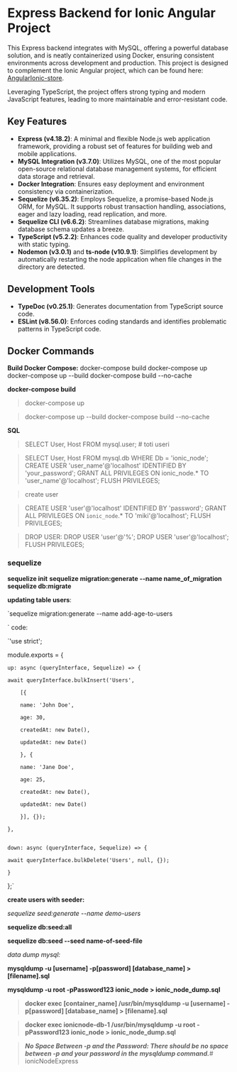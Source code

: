 # Express Backend for Ionic Angular Project

This Express backend integrates with MySQL, offering a powerful database solution, and is neatly containerized using Docker, 
ensuring consistent environments across development and production. This project is designed to complement the Ionic Angular project,
which can be found here: [AngularIonic-store](https://github.com/dornescum/angularIonic-store).

Leveraging TypeScript, the project offers strong typing and modern JavaScript features, leading to more maintainable and error-resistant code. 


## Key Features

- **Express (v4.18.2)**: A minimal and flexible Node.js web application framework, providing a robust set of features for building web and mobile applications.
- **MySQL Integration (v3.7.0)**: Utilizes MySQL, one of the most popular open-source relational database management systems, for efficient data storage and retrieval.
- **Docker Integration**: Ensures easy deployment and environment consistency via containerization.
- **Sequelize (v6.35.2)**: Employs Sequelize, a promise-based Node.js ORM, for MySQL. It supports robust transaction handling, associations, eager and lazy loading, read replication, and more.
- **Sequelize CLI (v6.6.2)**: Streamlines database migrations, making database schema updates a breeze.
- **TypeScript (v5.2.2)**: Enhances code quality and developer productivity with static typing.
- **Nodemon (v3.0.1)** and **ts-node (v10.9.1)**: Simplifies development by automatically restarting the node application when file changes in the directory are detected.


## Development Tools

- **TypeDoc (v0.25.1)**: Generates documentation from TypeScript source code.
- **ESLint (v8.56.0)**: Enforces coding standards and identifies problematic patterns in TypeScript code.


## Docker Commands

**Build Docker Compose:**
docker-compose build
docker-compose up
docker-compose up --build
docker-compose build --no-cache

**docker-compose build**
> docker-compose up

> docker-compose up --build
> docker-compose build --no-cache

**SQL**
> SELECT User, Host FROM mysql.user; # toti useri

>SELECT User, Host FROM mysql.db WHERE Db = 'ionic_node';
>CREATE USER 'user_name'@'localhost' IDENTIFIED BY 'your_password';
>GRANT ALL PRIVILEGES ON ionic_node.* TO 'user_name'@'localhost';
>FLUSH PRIVILEGES;

> create user
 
> CREATE USER 'user'@'localhost' IDENTIFIED BY 'password';
> GRANT ALL PRIVILEGES ON `ionic_node`.* TO 'miki'@'localhost';
> FLUSH PRIVILEGES;

> DROP USER:
> DROP USER 'user'@'%';
> DROP USER 'user'@'localhost';
> FLUSH PRIVILEGES;


### sequelize

**sequelize init**
**sequelize migration:generate --name name_of_migration**
**sequelize db:migrate**


**updating table users**:

`sequelize migration:generate --name add-age-to-users

`
code:

`'use strict';

module.exports = {

    up: async (queryInterface, Sequelize) => {

    await queryInterface.bulkInsert('Users', 

        [{

        name: 'John Doe',

        age: 30,

        createdAt: new Date(),

        updatedAt: new Date()

        }, {

        name: 'Jane Doe',

        age: 25,

        createdAt: new Date(),

        updatedAt: new Date()

        }], {});

    },


    down: async (queryInterface, Sequelize) => {

    await queryInterface.bulkDelete('Users', null, {});

    }

};`



**create users with seeder:**

_sequelize seed:generate --name demo-users_


**sequelize db:seed:all**

**sequelize db:seed --seed name-of-seed-file**



_data dump mysql:_

**mysqldump -u [username] -p[password] [database_name] > [filename].sql**

**mysqldump -u root -pPassword123 ionic_node > ionic_node_dump.sql**


> **docker exec [container_name] /usr/bin/mysqldump -u [username] -p[password] [database_name] > [filename].sql**

> **docker exec ionicnode-db-1 /usr/bin/mysqldump -u root -pPassword123 ionic_node > ionic_node_dump.sql**

> **_No Space Between -p and the Password: There should be no space between -p and your password in the mysqldump command._**# ionicNodeExpress
